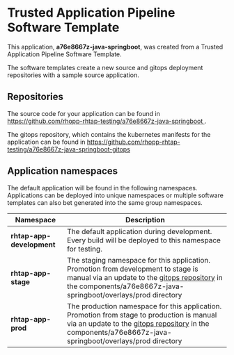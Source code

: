 # Trusted Application Pipeline Software Template

This application, **a76e8667z-java-springboot**, was created from a Trusted Application Pipeline Software Template.

The software templates create a new source and gitops deployment repositories with a sample source application. 

## Repositories

The source code for your application can be found in [https://github.com/rhopp-rhtap-testing/a76e8667z-java-springboot ](https://github.com/rhopp-rhtap-testing/a76e8667z-java-springboot ).
 
The gitops repository, which contains the kubernetes manifests for the application can be found in 
[https://github.com/rhopp-rhtap-testing/a76e8667z-java-springboot-gitops ](https://github.com/rhopp-rhtap-testing/a76e8667z-java-springboot-gitops ) 

## Application namespaces 

The default application will be found in the following namespaces. Applications can be deployed into unique namespaces or multiple software templates can also bet generated into the same group namespaces.  

|  Namespace   |  Description   |  
| -------- | -------- |   
| **rhtap-app-development** | The default application during development. Every build will be deployed to this namespace for testing. | 
| **rhtap-app-stage** | The staging namespace for this application. Promotion from development to stage is manual via an update to the [gitops repository](https://github.com/rhopp-rhtap-testing/a76e8667z-java-springboot-gitops ) in the components/a76e8667z-java-springboot/overlays/prod directory |  
| **rhtap-app-prod** | The production namespace for this application. Promotion from stage to production is manual via an update to the [gitops repository](https://github.com/rhopp-rhtap-testing/a76e8667z-java-springboot-gitops ) in the components/a76e8667z-java-springboot/overlays/prod directory | 